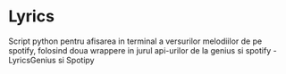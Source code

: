 # Lyrics

Script python pentru afisarea in terminal a versurilor melodiilor de pe spotify, folosind doua wrappere in jurul api-urilor de la genius si spotify - LyricsGenius si Spotipy
